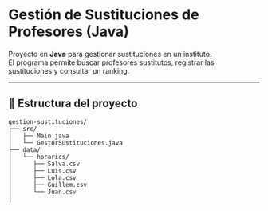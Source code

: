 # Gestión de Sustituciones de Profesores (Java)

Proyecto en **Java** para gestionar sustituciones en un instituto.  
El programa permite buscar profesores sustitutos, registrar las sustituciones y consultar un ranking.

---

## 📂 Estructura del proyecto

```text
gestion-sustituciones/
├── src/
│   ├── Main.java
│   └── GestorSustituciones.java
├── data/
│   └── horarios/
│      ├── Salva.csv
│      ├── Luis.csv
│      ├── Lola.csv
│      ├── Guillem.csv
│      └── Juan.csv
│   
